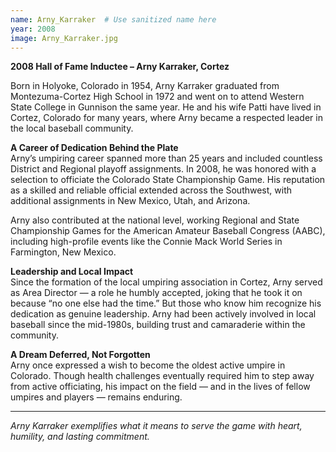 ```yaml
---
name: Arny_Karraker  # Use sanitized name here
year: 2008
image: Arny_Karraker.jpg
---
```


**2008 Hall of Fame Inductee – Arny Karraker, Cortez**

Born in Holyoke, Colorado in 1954, Arny Karraker graduated from Montezuma-Cortez High School in 1972 and went on to attend Western State College in Gunnison the same year. He and his wife Patti have lived in Cortez, Colorado for many years, where Arny became a respected leader in the local baseball community.

**A Career of Dedication Behind the Plate**  
Arny’s umpiring career spanned more than 25 years and included countless District and Regional playoff assignments. In 2008, he was honored with a selection to officiate the Colorado State Championship Game. His reputation as a skilled and reliable official extended across the Southwest, with additional assignments in New Mexico, Utah, and Arizona.

Arny also contributed at the national level, working Regional and State Championship Games for the American Amateur Baseball Congress (AABC), including high-profile events like the Connie Mack World Series in Farmington, New Mexico.

**Leadership and Local Impact**  
Since the formation of the local umpiring association in Cortez, Arny served as Area Director — a role he humbly accepted, joking that he took it on because “no one else had the time.” But those who know him recognize his dedication as genuine leadership. Arny had been actively involved in local baseball since the mid-1980s, building trust and camaraderie within the community.

**A Dream Deferred, Not Forgotten**  
Arny once expressed a wish to become the oldest active umpire in Colorado. Though health challenges eventually required him to step away from active officiating, his impact on the field — and in the lives of fellow umpires and players — remains enduring.

---

*Arny Karraker exemplifies what it means to serve the game with heart, humility, and lasting commitment.*